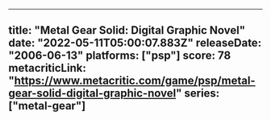 
---
title: "Metal Gear Solid: Digital Graphic Novel"
date: "2022-05-11T05:00:07.883Z"
releaseDate: "2006-06-13"
platforms: ["psp"]
score: 78
metacriticLink: "https://www.metacritic.com/game/psp/metal-gear-solid-digital-graphic-novel"
series: ["metal-gear"]
---
